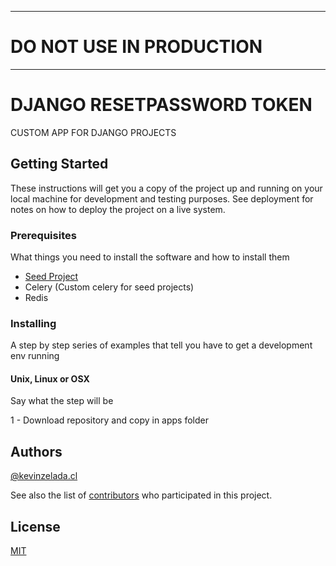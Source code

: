 -------
# DO NOT USE IN PRODUCTION
---------



# DJANGO RESETPASSWORD TOKEN

CUSTOM APP FOR DJANGO PROJECTS

## Getting Started

These instructions will get you a copy of the project up and running on your local machine for development and testing purposes. See deployment for notes on how to deploy the project on a live system.

### Prerequisites

What things you need to install the software and how to install them

 

- [Seed Project](https://github.com/kevinzeladacl/seed/)
- Celery (Custom celery for seed projects)
- Redis

  

 

### Installing

A step by step series of examples that tell you have to get a development env running

#### Unix, Linux or OSX
Say what the step will be


1 - Download repository and copy in apps folder
 
 
 
 
 
 
## Authors
[@kevinzelada.cl](https://github.com/kevinzeladacl/)
 
See also the list of [contributors](https://github.com/your/project/contributors) who participated in this project.

## License
[MIT](seed/LICENSE)
 
